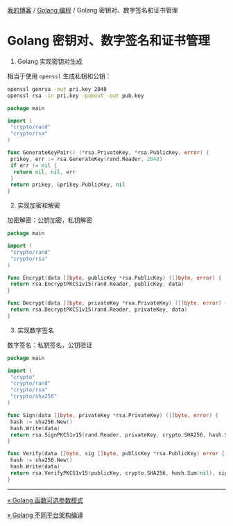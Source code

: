 [我的博客](../_index.md) / [Golang 编程](_index.md) / Golang 密钥对、数字签名和证书管理

# Golang 密钥对、数字签名和证书管理

1. Golang 实现密钥对生成

相当于使用 `openssl` 生成私钥和公钥：

```bash
openssl genrsa -out pri.key 2048
openssl rsa -in pri.key -pubout -out pub.key
```

```go
package main

import (
 "crypto/rand"
 "crypto/rsa"
)

func GenerateKeyPair() (*rsa.PrivateKey, *rsa.PublicKey, error) {
 prikey, err := rsa.GenerateKey(rand.Reader, 2048)
 if err != nil {
  return nil, nil, err
 }
 return prikey, &prikey.PublicKey, nil
}
```

2. 实现加密和解密

加密解密：公钥加密，私钥解密

```go
package main

import (
 "crypto/rand"
 "crypto/rsa"
)

func Encrypt(data []byte, publicKey *rsa.PublicKey) ([]byte, error) {
 return rsa.EncryptPKCS1v15(rand.Reader, publicKey, data)
}

func Decrypt(data []byte, privateKey *rsa.PrivateKey) ([]byte, error) {
 return rsa.DecryptPKCS1v15(rand.Reader, privateKey, data)
}
```

3. 实现数字签名

数字签名：私钥签名，公钥验证

```go
package main

import (
 "crypto"
 "crypto/rand"
 "crypto/rsa"
 "crypto/sha256"
)

func Sign(data []byte, privateKey *rsa.PrivateKey) ([]byte, error) {
 hash := sha256.New()
 hash.Write(data)
 return rsa.SignPKCS1v15(rand.Reader, privateKey, crypto.SHA256, hash.Sum(nil))
}

func Verify(data []byte, sig []byte, publicKey *rsa.PublicKey) error {
 hash := sha256.New()
 hash.Write(data)
 return rsa.VerifyPKCS1v15(publicKey, crypto.SHA256, hash.Sum(nil), sig)
}
```

---
[« Golang 函数可选参数模式](function-optional-pattern.md)

[» Golang 不同平台架构编译](go-cross-complie.md)
